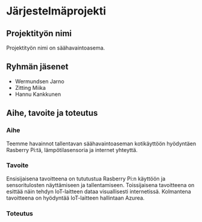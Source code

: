 # Järjestelmäprojekti
## Projektityön nimi
Projektityön nimi on säähavaintoasema.

## Ryhmän jäsenet
- Wermundsen Jarno
- Zitting Miika
- Hannu Kankkunen
## Aihe, tavoite ja toteutus
### Aihe
Teemme havainnot tallentavan säähavaintoaseman kotikäyttöön hyödyntäen Rasberry Pi:tä, lämpötilasensoria ja internet yhteyttä.

### Tavoite
Ensisijaisena tavoitteena on tututustua Rasberry Pi:n käyttöön ja sensoritulosten näyttämiseen ja tallentamiseen. 
Toissijaisena tavoitteena on esittää näin tehdyn IoT-laitteen dataa visuallisesti internetissä. 
Kolmantena tavoitteena on hyödyntää IoT-laitteen hallintaan Azurea.

### Toteutus

